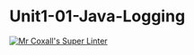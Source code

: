 # Unit1-01-Java-Logging
[![Mr Coxall's Super Linter](https://github.com/ICS4U-Programming-JessahT/Unit1-01-Java-Logging/workflows/Mr%20Coxall's%20Super%20Linter/badge.svg)](https://github.com/ICS4U-Programming-JessahT/Unit1-01-Java-Logging/actions/)
